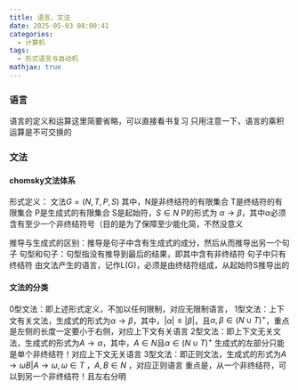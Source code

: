 ```yaml
---
title: 语言、文法
date: 2025-05-03 08:00:41
categories:
  - 计算机
tags:
  - 形式语言与自动机
mathjax: true
---
```


### 语言
语言的定义和运算这里简要省略，可以直接看书复习
只用注意一下，语言的乘积运算是不可交换的
### 文法
#### chomsky文法体系
形式定义： 文法$G = (N,T,P,S)$
其中，N是非终结符的有限集合
T是终结符的有限集合
P是生成式的有限集合
S是起始符，$S\in N$ 
P的形式为 $\alpha \rightarrow \beta$，其中$\alpha$必须含有至少一个非终结符号（目的是为了保障至少能化简，不然没意义

推导与生成式的区别：推导是句子中含有生成式的成分，然后从而推导出另一个句子
句型和句子：句型指没有推导到最后的结果，即其中含有非终结符
句子中只有终结符
由文法产生的语言，记作L(G)，必须是由终结符组成，从起始符S推导出的

#### 文法的分类
0型文法：即上述形式定义，不加以任何限制，对应无限制语言，
1型文法：上下文有关文法，生成式的形式为$\alpha \rightarrow \beta$，其中，$|\alpha|\leq |\beta|$，且$\alpha ,\beta\in (N\cup T)^+$，重点是左侧的长度一定要小于右侧，对应上下文有关语言
2型文法：即上下文无关文法，生成式的形式为$A \rightarrow \alpha$，其中，$A\in N$且$\alpha \in (N\cup T)^+$
生成式的左部分只能是单个非终结符！对应上下文无关语言
3型文法：即正则文法，生成式的形式为$A\rightarrow \omega B|A\rightarrow \omega,\omega \in T$ ，$A,B\in N$ ，对应正则语言
重点是，从一个非终结符，可以到另一个非终结符！且左右分明






